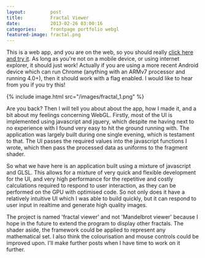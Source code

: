 ```yaml
---
layout:         post
title:          Fractal Viewer
date:           2013-02-26 03:00:16
categories:     frontpage portfolio webgl
featured-image: fractal.png
---
```

This is a web app, and you are on the web, so you should really [click here and try it](https://liamness.github.io/fractal-viewer). As long as you're not on a mobile device, or using internet explorer, it should just work! Actually if you are using a more recent Android device which can run Chrome (anything with an ARMv7 processor and running 4.0+), then it should work with a flag enabled. I would like to hear from you if you try this!

{% include image.html src="/images/fractal_1.png" %}

Are you back? Then I will tell you about about the app, how I made it, and a bit about my feelings concerning WebGL. Firstly, most of the UI is implemented using javascript and jquery, which despite me having next to no experience with I found very easy to hit the ground running with. The application was largely built during one single evening, which is testament to that. The UI passes the required values into the javascript functions I wrote, which then pass the processed data as uniforms to the fragment shader.

So what we have here is an application built using a mixture of javascript and GLSL. This allows for a mixture of very quick and flexible development for the UI, and very high performance for the repetitive and costly calculations required to respond to user interaction, as they can be performed on the GPU with optimised code. So not only does it have a relatively intuitive UI which I was able to build quickly, but it can respond to user input in realtime and generate high quality images.

The project is named 'fractal viewer' and not 'Mandelbrot viewer' because I hope in the future to extend the program to display other fractals. The shader aside, the framework could be applied to represent any mathematical set. I also think the colourisation and mouse controls could be improved upon. I'll make further posts when I have time to work on it further.

